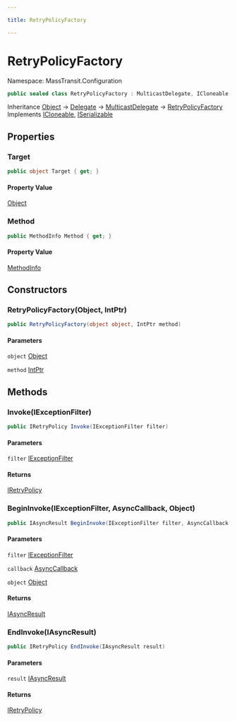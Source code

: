 ```yaml
---

title: RetryPolicyFactory

---
```


# RetryPolicyFactory

Namespace: MassTransit.Configuration

```csharp
public sealed class RetryPolicyFactory : MulticastDelegate, ICloneable, ISerializable
```

Inheritance [Object](https://learn.microsoft.com/en-us/dotnet/api/system.object) → [Delegate](https://learn.microsoft.com/en-us/dotnet/api/system.delegate) → [MulticastDelegate](https://learn.microsoft.com/en-us/dotnet/api/system.multicastdelegate) → [RetryPolicyFactory](../masstransit-configuration/retrypolicyfactory)<br/>
Implements [ICloneable](https://learn.microsoft.com/en-us/dotnet/api/system.icloneable), [ISerializable](https://learn.microsoft.com/en-us/dotnet/api/system.runtime.serialization.iserializable)

## Properties

### **Target**

```csharp
public object Target { get; }
```

#### Property Value

[Object](https://learn.microsoft.com/en-us/dotnet/api/system.object)<br/>

### **Method**

```csharp
public MethodInfo Method { get; }
```

#### Property Value

[MethodInfo](https://learn.microsoft.com/en-us/dotnet/api/system.reflection.methodinfo)<br/>

## Constructors

### **RetryPolicyFactory(Object, IntPtr)**

```csharp
public RetryPolicyFactory(object object, IntPtr method)
```

#### Parameters

`object` [Object](https://learn.microsoft.com/en-us/dotnet/api/system.object)<br/>

`method` [IntPtr](https://learn.microsoft.com/en-us/dotnet/api/system.intptr)<br/>

## Methods

### **Invoke(IExceptionFilter)**

```csharp
public IRetryPolicy Invoke(IExceptionFilter filter)
```

#### Parameters

`filter` [IExceptionFilter](../masstransit/iexceptionfilter)<br/>

#### Returns

[IRetryPolicy](../masstransit/iretrypolicy)<br/>

### **BeginInvoke(IExceptionFilter, AsyncCallback, Object)**

```csharp
public IAsyncResult BeginInvoke(IExceptionFilter filter, AsyncCallback callback, object object)
```

#### Parameters

`filter` [IExceptionFilter](../masstransit/iexceptionfilter)<br/>

`callback` [AsyncCallback](https://learn.microsoft.com/en-us/dotnet/api/system.asynccallback)<br/>

`object` [Object](https://learn.microsoft.com/en-us/dotnet/api/system.object)<br/>

#### Returns

[IAsyncResult](https://learn.microsoft.com/en-us/dotnet/api/system.iasyncresult)<br/>

### **EndInvoke(IAsyncResult)**

```csharp
public IRetryPolicy EndInvoke(IAsyncResult result)
```

#### Parameters

`result` [IAsyncResult](https://learn.microsoft.com/en-us/dotnet/api/system.iasyncresult)<br/>

#### Returns

[IRetryPolicy](../masstransit/iretrypolicy)<br/>
